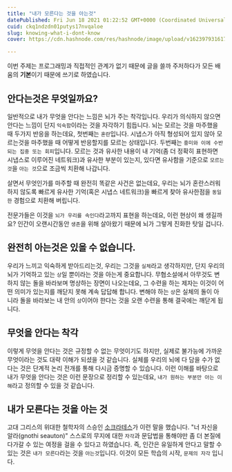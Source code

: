 ```yaml
---
title: "내가 모른다는 것을 아는것"
datePublished: Fri Jun 18 2021 01:22:52 GMT+0000 (Coordinated Universal Time)
cuid: ckq1ndzdn01putys17nvqaloe
slug: knowing-what-i-dont-know
cover: https://cdn.hashnode.com/res/hashnode/image/upload/v1623979316174/2p8PMcLPw.jpeg

---
```


이번 주제는 프로그래밍과 직접적인 관계가 없기 때문에 글을 쓸까 주저하다가 모든 배움의 **기본**이기 때문에 쓰기로 하였습니다.

## 안다는것은 무엇일까요?

일반적으로 내가 무엇을 안다는 느낌은 뇌가 주는 착각입니다. 우리가 의식하지 않으면 안다는 느낌이 단지 `익숙함`이라는 것을 자각하기 힘듭니다. 뇌는 모르는 것을 마주했을 때 두가지 반응을 하는데요, 첫번째는 `혼란`입니다. 시냅스가 아직 형성되어 있지 않아 모르는것을 마주했을 때 어떻게 반응할지를 모르는 상태입니다. 두번째는 `흥미와 이에 수반되는 집중 또는 회피`입니다. 모르는 것과 유사한 내용이 내 기억(좀 더 정확히 표현하면 시냅스로 이루어진 네트워크)과 유사한 부분이 있는지, 있다면 유사함을 기준으로 `모르는 것`을 `아는 것`으로 조금씩 치환해 나갑니다.

살면서 무엇인가를 마주할 때 완전히 똑같은 사건은 없는데요, 우리는 뇌가 혼란스러워 하지 않도록 빠르게 유사한 기억(혹은 시냅스 네트워크)을 빠르게 찾아 유사한점을 `동일한` 경험으로 치환해 버립니다.

전문가들은 이것을 `뇌가 우리를 속인다`라고까지 표현을 하는데요, 이런 현상이 왜 생길까요? 인간이 오랜시간동안 `생존`을 위해 살아왔기 때문에 뇌가 그렇게 진화한 탓일 겁니다.

## 완전히 아는것은 있을 수 없습니다.

우리가 느끼고 익숙하게 받아드리는것, 우리는 그것을 `실체`라고 생각하지만, 단지 우리의 뇌가 기억하고 있는 `상`일 뿐이라는 것을 아는게 중요합니다. 무협소설에서 아무것도 변하지 않는 돌을 바라보며 명상하는 장면이 나오는데요, 그 수련을 하는 제자는 이것이 어떤 의미가 있는지를 깨닫지 못해 계속 답답해 합니다. 변해야 하는 `상`은 실체의 돌이 아니라 돌을 바라보는 내 안의 `상`이어야 한다는 것을 오랜 수련을 통해 결국에는 깨닫게 됩니다.

## 무엇을 안다는 착각

이렇게 무엇을 안다는 것은 규정할 수 없는 무엇이기도 하지만, 실제로 불가능에 가까운 무엇이라는 것도 대략 이해가 되셨을 것 같습니다. 실체를 우리의 뇌에 다 담을 수가 없다는 것은 단계적 논리 전개를 통해 다시금 증명할 수 있습니다. 이런 이해를 바탕으로 내가 무엇을 안다는 것은 이런 문장으로 정리할 수 있는데요, `내가 원하는 부분만 아는 이해`라고 정의할 수 있을 것 같습니다.

## 내가 모른다는 것을 아는 것

고대 그리스의 위대한 철학자의 스승인 [소크라테스](https://terms.naver.com/entry.naver?docId=1114187&cid=40942&categoryId=40465)가 이런 말을 했습니다. "너 자신을 알라(gnothi seauton)" 스스로의 무지에 대한 `자각`과 문답법을 통해야만 좀 더 본질에 다가갈 수 있는 여정을 걸을 수 있다고 하였습니다. 즉, 인간은 유일하게 안다고 말할 수 있는 것은 `내가 모른다`라는 것을 `아는것`입니다. 이것이 모든 학습의 시작, `문제의 자각` 입니다.
